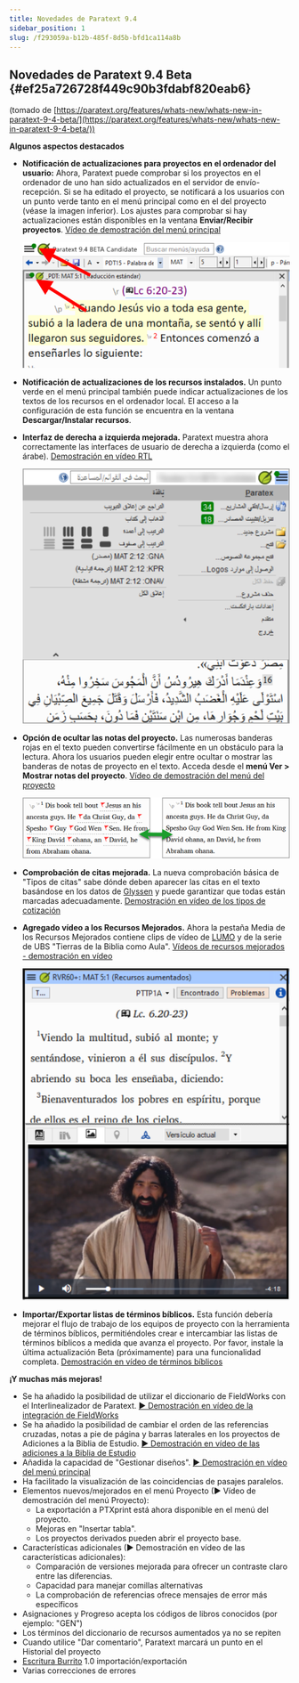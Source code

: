 ```yaml
---
title: Novedades de Paratext 9.4
sidebar_position: 1
slug: /f293059a-b12b-485f-8d5b-bfd1ca114a8b
---
```


## **Novedades de Paratext 9.4 Beta** {#ef25a726728f449c90b3fdabf820eab6}

(tomado de [https://paratext.org/features/whats-new/whats-new-in-paratext-9-4-beta/](https://paratext.org/features/whats-new/whats-new-in-paratext-9-4-beta/))

**Algunos aspectos destacados**

- **Notificación de actualizaciones para proyectos en el ordenador del usuario:** Ahora, Paratext puede comprobar si los proyectos en el ordenador de uno han sido actualizados en el servidor de envío-recepción. Si se ha editado el proyecto, se notificará a los usuarios con un punto verde tanto en el menú principal como en el del proyecto (véase la imagen inferior). Los ajustes para comprobar si hay actualizaciones están disponibles en la ventana **Enviar/Recibir proyectos**. [Vídeo de demostración del menú principal](https://paratext.org/features/whats-new/whats-new-in-paratext-9-4-beta/?vimeography_gallery=157&vimeography_video=857678678)

    ![](./1373747243.png)

- **Notificación de actualizaciones de los recursos instalados.** Un punto verde en el menú principal también puede indicar actualizaciones de los textos de los recursos en el ordenador local. El acceso a la configuración de esta función se encuentra en la ventana **Descargar/Instalar recursos**.

- **Interfaz de derecha a izquierda mejorada.** Paratext muestra ahora correctamente las interfaces de usuario de derecha a izquierda (como el árabe). [Demostración en vídeo RTL](https://paratext.org/features/whats-new/whats-new-in-paratext-9-4-beta/?vimeography_gallery=157&vimeography_video=858761461)

    ![](./1418167455.png)

- **Opción de ocultar las notas del proyecto.** Las numerosas banderas rojas en el texto pueden convertirse fácilmente en un obstáculo para la lectura. Ahora los usuarios pueden elegir entre ocultar o mostrar las banderas de notas de proyecto en el texto. Acceda desde el **menú Ver &gt; Mostrar notas del proyecto**. [Vídeo de demostración del menú del proyecto](https://paratext.org/features/whats-new/whats-new-in-paratext-9-4-beta/?vimeography_gallery=157&vimeography_video=857939433)

    ![](./1989155401.png)

- **Comprobación de citas mejorada.** La nueva comprobación básica de "Tipos de citas" sabe dónde deben aparecer las citas en el texto basándose en los datos de [Glyssen](https://software.sil.org/glyssen/) y puede garantizar que todas están marcadas adecuadamente. [Demostración en vídeo de los tipos de cotización](https://paratext.org/features/whats-new/whats-new-in-paratext-9-4-beta/?vimeography_gallery=157&vimeography_video=859138745)

- **Agregado vídeo a los Recursos Mejorados.** Ahora la pestaña Media de los Recursos Mejorados contiene clips de vídeo de [LUMO](https://lumoproject.com/) y de la serie de UBS "Tierras de la Biblia como Aula". [Vídeos de recursos mejorados - demostración en vídeo](https://paratext.org/features/whats-new/whats-new-in-paratext-9-4-beta/?vimeography_gallery=157&vimeography_video=858761461)

    ![](./119495186.png)

- **Importar/Exportar listas de términos bíblicos.** Esta función debería mejorar el flujo de trabajo de los equipos de proyecto con la herramienta de términos bíblicos, permitiéndoles crear e intercambiar las listas de términos bíblicos a medida que avanza el proyecto. Por favor, instale la última actualización Beta (próximamente) para una funcionalidad completa. [Demostración en vídeo de términos bíblicos](https://paratext.org/features/whats-new/whats-new-in-paratext-9-4-beta/?vimeography_gallery=157&vimeography_video=858020833)

**¡Y muchas más mejoras!**

- Se ha añadido la posibilidad de utilizar el diccionario de FieldWorks con el Interlinealizador de Paratext. [▶ Demostración en vídeo de la integración de FieldWorks](https://paratext.org/features/whats-new/whats-new-in-paratext-9-4-beta/?vimeography_gallery=157&vimeography_video=859073261)
- Se ha añadido la posibilidad de cambiar el orden de las referencias cruzadas, notas a pie de página y barras laterales en los proyectos de Adiciones a la Biblia de Estudio. [▶ Demostración en vídeo de las adiciones a la Biblia de Estudio](https://paratext.org/features/whats-new/whats-new-in-paratext-9-4-beta/?vimeography_gallery=157&vimeography_video=858761672)
- Añadida la capacidad de "Gestionar diseños". [▶ Demostración en vídeo del menú principal](https://paratext.org/features/whats-new/whats-new-in-paratext-9-4-beta/?vimeography_gallery=157&vimeography_video=857678678)
- Ha facilitado la visualización de las coincidencias de pasajes paralelos.
- Elementos nuevos/mejorados en el menú Proyecto (▶ Vídeo de demostración del menú Proyecto):
    - La exportación a PTXprint está ahora disponible en el menú del proyecto.
    - Mejoras en "Insertar tabla".
    - Los proyectos derivados pueden abrir el proyecto base.
- Características adicionales (▶ Demostración en vídeo de las características adicionales):
    - Comparación de versiones mejorada para ofrecer un contraste claro entre las diferencias.
    - Capacidad para manejar comillas alternativas
    - La comprobación de referencias ofrece mensajes de error más específicos
- Asignaciones y Progreso acepta los códigos de libros conocidos (por ejemplo: "GEN")
- Los términos del diccionario de recursos aumentados ya no se repiten
- Cuando utilice "Dar comentario", Paratext marcará un punto en el Historial del proyecto
- [Escritura Burrito](https://docs.burrito.bible/en/latest/) 1.0 importación/exportación
- Varias correcciones de errores
